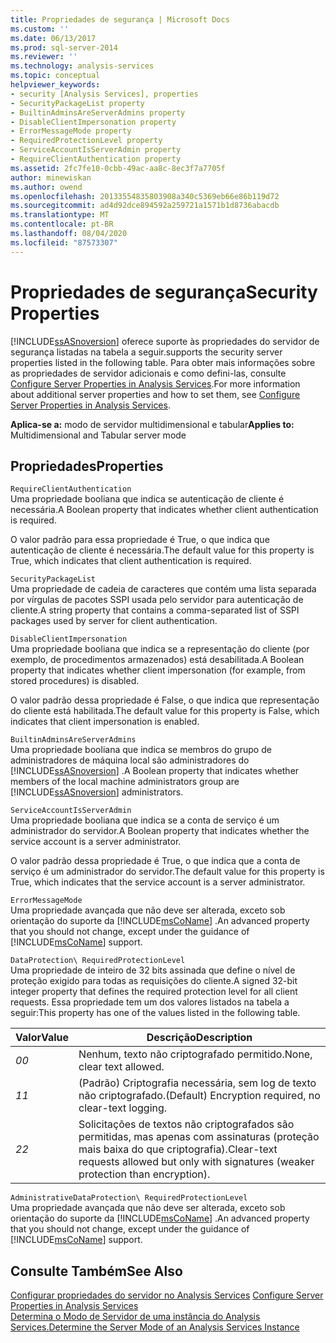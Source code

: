 ```yaml
---
title: Propriedades de segurança | Microsoft Docs
ms.custom: ''
ms.date: 06/13/2017
ms.prod: sql-server-2014
ms.reviewer: ''
ms.technology: analysis-services
ms.topic: conceptual
helpviewer_keywords:
- security [Analysis Services], properties
- SecurityPackageList property
- BuiltinAdminsAreServerAdmins property
- DisableClientImpersonation property
- ErrorMessageMode property
- RequiredProtectionLevel property
- ServiceAccountIsServerAdmin property
- RequireClientAuthentication property
ms.assetid: 2fc7fe10-0cbb-49ac-aa8c-8ec3f7a7705f
author: minewiskan
ms.author: owend
ms.openlocfilehash: 20133554835803908a340c5369eb66e86b119d72
ms.sourcegitcommit: ad4d92dce894592a259721a1571b1d8736abacdb
ms.translationtype: MT
ms.contentlocale: pt-BR
ms.lasthandoff: 08/04/2020
ms.locfileid: "87573307"
---
```

# <a name="security-properties"></a><span data-ttu-id="b3be7-102">Propriedades de segurança</span><span class="sxs-lookup"><span data-stu-id="b3be7-102">Security Properties</span></span>
  [!INCLUDE[ssASnoversion](../../includes/ssasnoversion-md.md)] <span data-ttu-id="b3be7-103">oferece suporte às propriedades do servidor de segurança listadas na tabela a seguir.</span><span class="sxs-lookup"><span data-stu-id="b3be7-103">supports the security server properties listed in the following table.</span></span> <span data-ttu-id="b3be7-104">Para obter mais informações sobre as propriedades de servidor adicionais e como defini-las, consulte [Configure Server Properties in Analysis Services](server-properties-in-analysis-services.md).</span><span class="sxs-lookup"><span data-stu-id="b3be7-104">For more information about additional server properties and how to set them, see [Configure Server Properties in Analysis Services](server-properties-in-analysis-services.md).</span></span>  
  
 <span data-ttu-id="b3be7-105">**Aplica-se a:** modo de servidor multidimensional e tabular</span><span class="sxs-lookup"><span data-stu-id="b3be7-105">**Applies to:** Multidimensional and Tabular server mode</span></span>  
  
## <a name="properties"></a><span data-ttu-id="b3be7-106">Propriedades</span><span class="sxs-lookup"><span data-stu-id="b3be7-106">Properties</span></span>  
 `RequireClientAuthentication`  
 <span data-ttu-id="b3be7-107">Uma propriedade booliana que indica se autenticação de cliente é necessária.</span><span class="sxs-lookup"><span data-stu-id="b3be7-107">A Boolean property that indicates whether client authentication is required.</span></span>  
  
 <span data-ttu-id="b3be7-108">O valor padrão para essa propriedade é True, o que indica que autenticação de cliente é necessária.</span><span class="sxs-lookup"><span data-stu-id="b3be7-108">The default value for this property is True, which indicates that client authentication is required.</span></span>  
  
 `SecurityPackageList`  
 <span data-ttu-id="b3be7-109">Uma propriedade de cadeia de caracteres que contém uma lista separada por vírgulas de pacotes SSPI usada pelo servidor para autenticação de cliente.</span><span class="sxs-lookup"><span data-stu-id="b3be7-109">A string property that contains a comma-separated list of SSPI packages used by server for client authentication.</span></span>  
  
 `DisableClientImpersonation`  
 <span data-ttu-id="b3be7-110">Uma propriedade booliana que indica se a representação do cliente (por exemplo, de procedimentos armazenados) está desabilitada.</span><span class="sxs-lookup"><span data-stu-id="b3be7-110">A Boolean property that indicates whether client impersonation (for example, from stored procedures) is disabled.</span></span>  
  
 <span data-ttu-id="b3be7-111">O valor padrão dessa propriedade é False, o que indica que representação do cliente está habilitada.</span><span class="sxs-lookup"><span data-stu-id="b3be7-111">The default value for this property is False, which indicates that client impersonation is enabled.</span></span>  
  
 `BuiltinAdminsAreServerAdmins`  
 <span data-ttu-id="b3be7-112">Uma propriedade booliana que indica se membros do grupo de administradores de máquina local são administradores do [!INCLUDE[ssASnoversion](../../includes/ssasnoversion-md.md)] .</span><span class="sxs-lookup"><span data-stu-id="b3be7-112">A Boolean property that indicates whether members of the local machine administrators group are [!INCLUDE[ssASnoversion](../../includes/ssasnoversion-md.md)] administrators.</span></span>  
  
 `ServiceAccountIsServerAdmin`  
 <span data-ttu-id="b3be7-113">Uma propriedade booliana que indica se a conta de serviço é um administrador do servidor.</span><span class="sxs-lookup"><span data-stu-id="b3be7-113">A Boolean property that indicates whether the service account is a server administrator.</span></span>  
  
 <span data-ttu-id="b3be7-114">O valor padrão dessa propriedade é True, o que indica que a conta de serviço é um administrador do servidor.</span><span class="sxs-lookup"><span data-stu-id="b3be7-114">The default value for this property is True, which indicates that the service account is a server administrator.</span></span>  
  
 `ErrorMessageMode`  
 <span data-ttu-id="b3be7-115">Uma propriedade avançada que não deve ser alterada, exceto sob orientação do suporte da [!INCLUDE[msCoName](../../includes/msconame-md.md)] .</span><span class="sxs-lookup"><span data-stu-id="b3be7-115">An advanced property that you should not change, except under the guidance of [!INCLUDE[msCoName](../../includes/msconame-md.md)] support.</span></span>  
  
 `DataProtection\ RequiredProtectionLevel`  
 <span data-ttu-id="b3be7-116">Uma propriedade de inteiro de 32 bits assinada que define o nível de proteção exigido para todas as requisições do cliente.</span><span class="sxs-lookup"><span data-stu-id="b3be7-116">A signed 32-bit integer property that defines the required protection level for all client requests.</span></span> <span data-ttu-id="b3be7-117">Essa propriedade tem um dos valores listados na tabela a seguir:</span><span class="sxs-lookup"><span data-stu-id="b3be7-117">This property has one of the values listed in the following table.</span></span>  
  
|<span data-ttu-id="b3be7-118">Valor</span><span class="sxs-lookup"><span data-stu-id="b3be7-118">Value</span></span>|<span data-ttu-id="b3be7-119">Descrição</span><span class="sxs-lookup"><span data-stu-id="b3be7-119">Description</span></span>|  
|-----------|-----------------|  
|<span data-ttu-id="b3be7-120">*0*</span><span class="sxs-lookup"><span data-stu-id="b3be7-120">*0*</span></span>|<span data-ttu-id="b3be7-121">Nenhum, texto não criptografado permitido.</span><span class="sxs-lookup"><span data-stu-id="b3be7-121">None, clear text allowed.</span></span>|  
|<span data-ttu-id="b3be7-122">*1*</span><span class="sxs-lookup"><span data-stu-id="b3be7-122">*1*</span></span>|<span data-ttu-id="b3be7-123">(Padrão) Criptografia necessária, sem log de texto não criptografado.</span><span class="sxs-lookup"><span data-stu-id="b3be7-123">(Default) Encryption required, no clear-text logging.</span></span>|  
|<span data-ttu-id="b3be7-124">*2*</span><span class="sxs-lookup"><span data-stu-id="b3be7-124">*2*</span></span>|<span data-ttu-id="b3be7-125">Solicitações de textos não criptografados são permitidas, mas apenas com assinaturas (proteção mais baixa do que criptografia).</span><span class="sxs-lookup"><span data-stu-id="b3be7-125">Clear-text requests allowed but only with signatures (weaker protection than encryption).</span></span>|  
  
 `AdministrativeDataProtection\ RequiredProtectionLevel`  
 <span data-ttu-id="b3be7-126">Uma propriedade avançada que não deve ser alterada, exceto sob orientação do suporte da [!INCLUDE[msCoName](../../includes/msconame-md.md)] .</span><span class="sxs-lookup"><span data-stu-id="b3be7-126">An advanced property that you should not change, except under the guidance of [!INCLUDE[msCoName](../../includes/msconame-md.md)] support.</span></span>  
  
## <a name="see-also"></a><span data-ttu-id="b3be7-127">Consulte Também</span><span class="sxs-lookup"><span data-stu-id="b3be7-127">See Also</span></span>  
 <span data-ttu-id="b3be7-128">[Configurar propriedades do servidor no Analysis Services](server-properties-in-analysis-services.md) </span><span class="sxs-lookup"><span data-stu-id="b3be7-128">[Configure Server Properties in Analysis Services](server-properties-in-analysis-services.md) </span></span>  
 [<span data-ttu-id="b3be7-129">Determina o Modo de Servidor de uma instância do Analysis Services.</span><span class="sxs-lookup"><span data-stu-id="b3be7-129">Determine the Server Mode of an Analysis Services Instance</span></span>](../instances/determine-the-server-mode-of-an-analysis-services-instance.md)  
  
  
